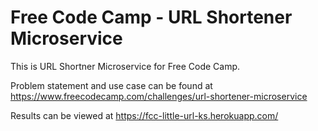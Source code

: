 # Free Code Camp - URL Shortener Microservice

This is URL Shortner Microservice for Free Code Camp.

Problem statement and use case can be found at https://www.freecodecamp.com/challenges/url-shortener-microservice

Results can be viewed at https://fcc-little-url-ks.herokuapp.com/
